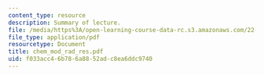 ```yaml
---
content_type: resource
description: Summary of lecture.
file: /media/https%3A/open-learning-course-data-rc.s3.amazonaws.com/22-55j-principles-of-radiation-interactions-fall-2004/f033acc46b786a8852adc8ea6ddc9740_chem_mod_rad_res.pdf
file_type: application/pdf
resourcetype: Document
title: chem_mod_rad_res.pdf
uid: f033acc4-6b78-6a88-52ad-c8ea6ddc9740
---
```

